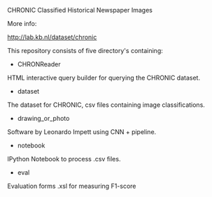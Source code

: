 CHRONIC Classified Historical Newspaper Images

More info:

http://lab.kb.nl/dataset/chronic

This repository consists of five directory's containing:

- CHRONReader

HTML interactive query builder for querying the CHRONIC dataset.

- dataset

The dataset for CHRONIC, csv files containing image classifications.

- drawing_or_photo

Software by Leonardo Impett using CNN + pipeline.

- notebook

IPython Notebook to process .csv files.

- eval

Evaluation forms .xsl for measuring F1-score
